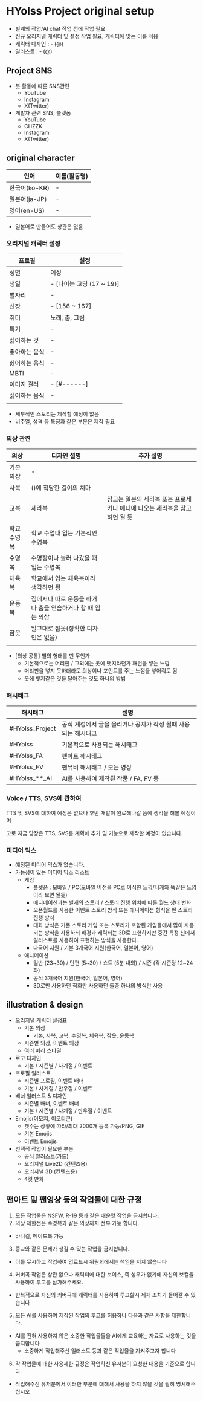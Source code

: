 # HYolss Project original setup

- 별계의 작업/AI chat 작업 전에 작업 필요
- 신규 오리지널 캐릭터 및 설정 작업 필요, 캐릭터에 맞는 이름 적용
- 캐릭터 다자인 : - (@)
- 일러스트 : - (@)

## Project SNS

- 봇 활동에 따른 SNS관련
  * YouTube
  * Instagram
  * X(Twitter)
- 개발자 관련 SNS, 플렛폼
  * YouTube
  * CHZZK
  * Instagram
  * X(Twitter)

## original character
| 언어           | 이름(활동명)          |
| -------------- | -------------------- |
| 한국어(ko-KR)  | -                    |
| 일본어(ja-JP)  | -                    |
| 영어(en-US)    | -                    |

- 일본어로 만들어도 상관은 없음

### 오리지널 캐릭터 설정
| 프로필       | 설정                        |
| ------------ | -------------------------- |
| 성별         | 여성                        |
| 생일         | - [나이는 고딩 (17 ~ 19)]   |
| 별자리       | -                          |
| 신장         | - [156 ~ 167]              |
| 취미         | 노래, 춤, 그림              |
| 특기         | -                          |
| 싫어하는 것   | -                          |
| 좋아하는 음식 | -                          |
| 싫어하는 음식 | -                          |
| MBTI         | -                          |
| 이미지 컬러   | - [#------]                |
| 싫어하는 음식 | -                          |
|  |

- 세부적인 스토리는 제작할 예정이 없음
- 비주얼, 성격 등 특징과 같은 부분은 제작 필요
  
### 의상 관련
| 의상         | 디자인 설명                                                | 추가 설명                               |
| ------------ | --------------------------------------------------------- | -------------------------------------- |
| 기본 의상    | -                                                          |                                        |
| 사복         | ()에 적당한 길이의 치마                                     |                                        |
| 교복         | 세라복                                                     | 참고는 일본의 세라복 또는 프로세카나 애니에 나오는 세라복을 참고 하면 될 듯   |
| 학교 수영복  | 학교 수업때 입는 기본적인 수영복                             |                                         |
| 수영복       | 수영장이나 놀러 나갔을 때 입는 수영복                        |                                         |
| 체육복       | 학교에서 입는 체육복이라 생각하면 됨                         |                                         |
| 운동복       | 집에서나 따로 운동을 하거나 춤을 연습하거나 할 때 입는 의상    |                                         |
| 잠옷         | 말그대로 잠옷(정확한 디자인은 없음)                          |                                         |
|  |

- [의상 공통] 별의 형태를 띤 무언가
  - 기본적으로는 머리핀 / 그외에는 옷에 뱃지라던가 패턴을 넣는 느낌
  - 머리핀을 넣지 못하더라도 의상이나 포인트를 주는 느낌을 넣어줘도 됨
  - 옷에 뱃지같은 것을 달아주는 것도 하나의 방법

### 해시태그
| 해시태그          | 설명                                                        |
| ---------------- | ----------------------------------------------------------- |
| #HYolss_Project  | 공식 계정에서 글을 올리거나 공지가 작성 될때 사용되는 해시태그   |
| #HYolss          | 기본적으로 사용되는 해시태그                                  |
| #HYolss_FA       | 팬아트 해시태그                                              |
| #HYolss_FV       | 팬뮤비 해시태그 / 모든 영상                                   |
| #HYolss_**_AI    | AI를 사용하여 제작된 작품 / FA, FV 등                         |

### Voice / TTS, SVS에 관하여
TTS 및 SVS에 대하여 예정은 없으나 후반 개발이 완료해나갈 쯤에 생각을 해볼 예정이며

고로 지금 당장은 TTS, SVS를 계획에 추가 및 기능으로 제작할 예정이 없습니다.

### 미디어 믹스
- 예정된 미디어 믹스가 없습니다.
- 가능성이 있는 미디어 믹스 리스트
  * 게임
    - 플렛폼 : 모바일 / PC(모바일 버전을 PC로 이식한 느낌/니케와 똑같은 느낌이라 보면 될듯)
    - 애니메이션과는 별개의 스토리 / 스토리 진행 위치에 따른 월드 상태 변화
    - 오픈월드를 사용한 이벤트 스토리 방식 또는 애니메이션 형식을 띈 스토리 진행 방식
    - 대화 방식은 기존 스토리 게임 또는 스토리가 포함된 게임들에서 많이 사용되는 방식을 사용하되 배경과 캐릭터는 3D로 표현하지만 중간 특정 신에서 일러스트를 사용하여 표현하는 방식을 사용한다.
    - 다국어 지원 / 기본 3개국어 지원(한국어, 일본어, 영어)
  * 애니메이션
    - 일반 (23~30) / 단편 (5~30) / 쇼트 (5분 내외) / 시즌 (각 시즌당 12~24화)
    - 공식 3개국어 지원(한국어, 일본어, 영어)
    - 3D로만 사용하던 작화만 사용하던 둘중 하나의 방식만 사용

## illustration & design

- 오리지널 캐릭터 설정표
  * 기본 의상
    - 기본, 사복, 교복, 수영복, 체육복, 잠옷, 운동복
  * 시즌별 의상, 이벤트 의상
  * 여러 머리 스타일
- 로고 디자인
  * 기본 / 시즌별 / 사계절 / 이벤트
- 프로필 일러스트
  * 시즌별 프로필, 이벤트 배너
  * 기본 / 사계절 / 만우절 / 이벤트
- 배너 일러스트 & 디자인
  * 시즌별 배너, 이벤트 배너
  * 기본 / 시즌별 / 사계절 / 만우절 / 이벤트
- Emojis(이모지, 이모티콘)
  * 갯수는 상황에 따라/최대 2000개 등록 가능/PNG, GIF
  * 기본 Emojis
  * 이벤트 Emojis
- 선택적 작업이 필요한 부분
  * 공식 일러스트(카드)
  * 오리지널 Live2D (컨텐츠용)
  * 오리지널 3D (컨텐츠용)
  * 4컷 만화

## 팬아트 및 팬영상 등의 작업물에 대한 규정

1. 모든 작업물은 NSFW, R-19 등과 같은 매운맛 작업을 금지합니다.
2. 의상 제한선은 수영복과 같은 의상까지 전부 가능 합니다.
  - 바니걸, 메이드복 가능
3. 종교와 같은 문제가 생길 수 있는 작업을 금지합니다.
  - 이를 무시하고 작업하여 업로드시 위원회에서는 책임을 지지 않습니다
4. 커버곡 작업은 상관 없으나 캐릭터에 대한 보이스, 즉 성우가 없기에 자신의 보컬을 사용하여 투고를 삼가해주세요.
  - 반복적으로 자신의 커버곡에 캐릭터를 사용하여 투고할시 제재 조치가 들어갈 수 있습니다
5. 모든 AI를 사용하여 제작된 작업의 투고를 허용하나 다음과 같은 사항을 제한합니다.
  - AI를 전혀 사용하지 않은 소중한 작업물들을 AI에게 교육하는 자료로 사용하는 것을 금지합니다
    * 소중하게 작업해주신 일러스트 등과 같은 작업물을 지켜주고자 합니다
6. 각 작업물에 대한 사용제한 규정은 작업하신 유저분이 요청한 내용을 기준으로 합니다.
  - 작업해주신 유저분께서 이러한 부분에 대해서 사용을 하지 않을 것을 필히 명시해주십시오